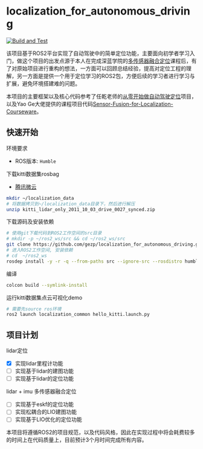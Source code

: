 # localization_for_autonomous_driving

[![Build and Test](https://github.com/gezp/localization_for_autonomous_driving/actions/workflows/ci.yml/badge.svg?branch=humble)](https://github.com/gezp/localization_for_autonomous_driving/actions/workflows/ci.yml)

该项目基于ROS2平台实现了自动驾驶中的简单定位功能，主要面向初学者学习入门，做这个项目的出发点源于本人在完成深蓝学院的[多传感器融合定位](https://www.shenlanxueyuan.com/course/558)课程后，有了对原始项目进行重构的想法，一方面可以回顾总结经验，提高对定位工程的理解，另一方面是提供一个用于定位学习的ROS2包，方便后续的学习者进行学习与扩展，避免环境搭建难的问题。

本项目的主要框架以及核心代码参考了任乾老师的[从零开始做自动驾驶定位](https://github.com/Little-Potato-1990/localization_in_auto_driving)项目，以及Yao Ge大佬提供的课程项目代码[Sensor-Fusion-for-Localization-Courseware](https://github.com/AlexGeControl/Sensor-Fusion-for-Localization-Courseware)。

## 快速开始

环境要求

* ROS版本: `Humble`

下载kitti数据集rosbag

* [腾讯微云](https://share.weiyun.com/Ck2PB1wp)

```bash
mkdir ~/localization_data
# 将数据拷贝到~/localization_data目录下，然后进行解压
unzip kitti_lidar_only_2011_10_03_drive_0027_synced.zip 
```

下载源码及安装依赖

```bash
# 使用git下载代码到ROS2工作空间的src目录
# mkdir -p ~/ros2_ws/src && cd ~/ros2_ws/src
git clone https://github.com/gezp/localization_for_autonomous_driving.git
# 进入ROS2工作空间, 安装依赖
# cd  ~/ros2_ws
rosdep install -y -r -q --from-paths src --ignore-src --rosdistro humble
```

编译

```bash
colcon build --symlink-install
```

运行kitti数据集点云可视化demo

```bash
# 需要先source ros环境
ros2 launch localization_common hello_kitti.launch.py
```

## 项目计划

lidar定位

- [x] 实现lidar里程计功能
- [ ] 实现基于lidar的建图功能
- [ ] 实现基于lidar的定位功能

lidar + imu 多传感器融合定位

- [ ] 实现基于eskf的定位功能
- [ ] 实现松耦合的LIO建图功能
- [ ] 实现基于LIO优化的定位功能

本项目将遵循ROS2的项目规范，以及代码风格，因此在实现过程中将会耗费较多的时间上在代码质量上，目前预计3个月时间完成所有内容。

